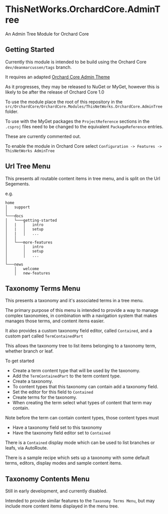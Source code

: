 # ThisNetWorks.OrchardCore.AdminTree
An Admin Tree Module for Orchard Core

## Getting Started

Currently this module is intended to be build using the Orchard Core `dev/deanmarcussen/tags` branch.

It requires an adapted [Orchard Core Admin Theme](https://github.com/ThisNetWorks/ThisNetWorks.OrchardCore.Themes)

As it progresses, they may be released to NuGet or MyGet, however this is likely to be after the release of Orchard Core 1.0

To use the module place the root of this repository in the `src/OrchardCore/OrchardCore.Modules/ThisNetWorks.OrchardCore.AdminTree` folder.

To use with the MyGet packages the `ProjectReference` sections in the `.csproj` files need to be changed to the equivalent `PackageReference` entries.

These are currently commented out.

To enable the module in Orchard Core select `Configuration -> Features -> ThisNetWorks AdminTree`

## Url Tree Menu

This presents all routable content items in tree menu, and is split on the Url Segements.

e.g.
```
home
│   support   
│
└───docs
│   └───getting-started
│   |   │   intro
│   |   │   setup
│   |   │   ...
│   │
│   └───more-features 
│       │   intro
│       │   setup
│       │   ...
│   
└───news
    │   welcome
    │   new-features
```

## Taxonomy Terms Menu

This presents a taxonomy and it's associated terms in a tree menu.

The primary purpose of this menu is intended to provide a way to manage complex taxonomies, in combination with
a navigation system that makes manages those terms, and content items easier.

It also provides a custom taxonomy field editor, called `Contained`, and a custom part called `TermContainedPart`

This allows the taxonomy tree to list items belonging to a taxonomy term, whether branch or leaf.

To get started 
- Create a term content type that will be used by the taxonomy.
- Add the `TermContainedPart` to the term content type.
- Create a taxonomy.
- To content types that this taxonomy can contain add a taxonomy field.
- Set the editor for this field to `Contained`
- Create terms for the taxonomy.
- When creating the term select what types of content that term may contain.

Note before the term can contain content types, those content types must 
- Have a taxonomy field set to this taxonomy
- Have the taxonomy field editor set to `Contained`

There is a `Contained` display mode which can be used to list branches or leafs, via AutoRoute.

There is a sample recipe which sets up a taxonomy with some default terms, editors, display modes and sample content items.

## Taxonomy Contents Menu

Still in early development, and currently disabled.

Intended to provide similar features to the `Taxonomy Terms Menu`, but may include more content items displayed in the menu tree.

